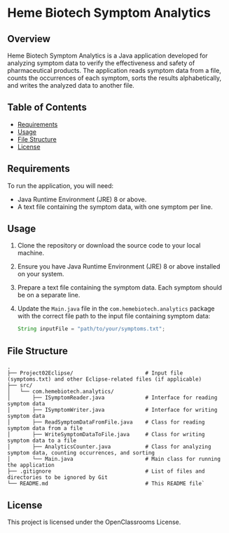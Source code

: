 # Heme Biotech Symptom Analytics

## Overview

Heme Biotech Symptom Analytics is a Java application developed for analyzing symptom data to verify the effectiveness and safety of pharmaceutical products. The application reads symptom data from a file, counts the occurrences of each symptom, sorts the results alphabetically, and writes the analyzed data to another file.

## Table of Contents

- [Requirements](#requirements)
- [Usage](#usage)
- [File Structure](#file-structure)
- [License](#license)

## Requirements

To run the application, you will need:

- Java Runtime Environment (JRE) 8 or above.
- A text file containing the symptom data, with one symptom per line.

## Usage

1. Clone the repository or download the source code to your local machine.

2. Ensure you have Java Runtime Environment (JRE) 8 or above installed on your system.

3. Prepare a text file containing the symptom data. Each symptom should be on a separate line.

4. Update the `Main.java` file in the `com.hemebiotech.analytics` package with the correct file path to the input file containing symptom data:

   ```java
   String inputFile = "path/to/your/symptoms.txt";

## File Structure
```
.
├── Project02Eclipse/                       # Input file (symptoms.txt) and other Eclipse-related files (if applicable)
├── src/
│   └── com.hemebiotech.analytics/
│       ├── ISymptomReader.java             # Interface for reading symptom data
│       ├── ISymptomWriter.java             # Interface for writing symptom data
│       ├── ReadSymptomDataFromFile.java    # Class for reading symptom data from a file
│       ├── WriteSymptomDataToFile.java     # Class for writing symptom data to a file
│       ├── AnalyticsCounter.java           # Class for analyzing symptom data, counting occurrences, and sorting
│       └── Main.java                       # Main class for running the application
├── .gitignore                              # List of files and directories to be ignored by Git
└── README.md                               # This README file`
```
## License

This project is licensed under the OpenClassrooms License.